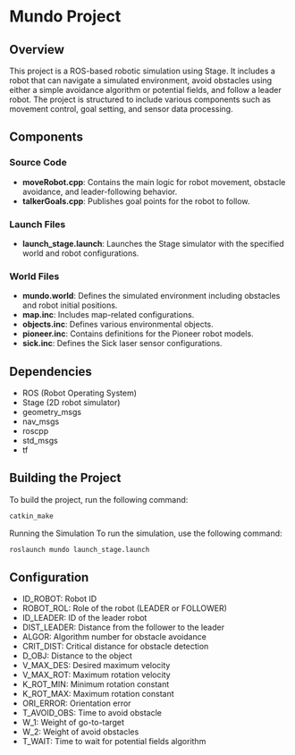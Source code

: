 # Mundo Project

## Overview

This project is a ROS-based robotic simulation using Stage. It includes a robot that can navigate a simulated environment, avoid obstacles using either a simple avoidance algorithm or potential fields, and follow a leader robot. The project is structured to include various components such as movement control, goal setting, and sensor data processing.

## Components

### Source Code

- **moveRobot.cpp**: Contains the main logic for robot movement, obstacle avoidance, and leader-following behavior.
- **talkerGoals.cpp**: Publishes goal points for the robot to follow.

### Launch Files

- **launch_stage.launch**: Launches the Stage simulator with the specified world and robot configurations.

### World Files

- **mundo.world**: Defines the simulated environment including obstacles and robot initial positions.
- **map.inc**: Includes map-related configurations.
- **objects.inc**: Defines various environmental objects.
- **pioneer.inc**: Contains definitions for the Pioneer robot models.
- **sick.inc**: Defines the Sick laser sensor configurations.

## Dependencies

- ROS (Robot Operating System)
- Stage (2D robot simulator)
- geometry_msgs
- nav_msgs
- roscpp
- std_msgs
- tf

## Building the Project

To build the project, run the following command:

```sh
catkin_make
```

Running the Simulation
To run the simulation, use the following command:

```sh
roslaunch mundo launch_stage.launch
```


## Configuration

- ID_ROBOT: Robot ID
- ROBOT_ROL: Role of the robot (LEADER or FOLLOWER)
- ID_LEADER: ID of the leader robot
- DIST_LEADER: Distance from the follower to the leader
- ALGOR: Algorithm number for obstacle avoidance
- CRIT_DIST: Critical distance for obstacle detection
- D_OBJ: Distance to the object
- V_MAX_DES: Desired maximum velocity
- V_MAX_ROT: Maximum rotation velocity
- K_ROT_MIN: Minimum rotation constant
- K_ROT_MAX: Maximum rotation constant
- ORI_ERROR: Orientation error
- T_AVOID_OBS: Time to avoid obstacle
- W_1: Weight of go-to-target
- W_2: Weight of avoid obstacles
- T_WAIT: Time to wait for potential fields algorithm